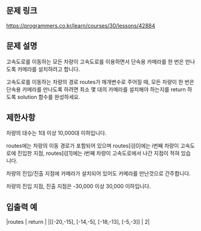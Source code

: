 ## 문제 링크
https://programmers.co.kr/learn/courses/30/lessons/42884

## 문제 설명
고속도로를 이동하는 모든 차량이 고속도로를 이용하면서 단속용 카메라를 한 번은 만나도록 카메라를 설치하려고 합니다.

고속도로를 이동하는 차량의 경로 routes가 매개변수로 주어질 때, 모든 차량이 한 번은 단속용 카메라를 만나도록 하려면 최소 몇 대의 카메라를 설치해야 하는지를 return 하도록 solution 함수를 완성하세요.

## 제한사항

차량의 대수는 1대 이상 10,000대 이하입니다.

routes에는 차량의 이동 경로가 포함되어 있으며 routes[i][0]에는 i번째 차량이 고속도로에 진입한 지점, routes[i][1]에는 i번째 차량이 고속도로에서 나간 지점이 적혀 있습니다.

차량의 진입/진출 지점에 카메라가 설치되어 있어도 카메라를 만난것으로 간주합니다.

차량의 진입 지점, 진출 지점은 -30,000 이상 30,000 이하입니다.

## 입출력 예

|routes |	return |
|[[-20,-15], [-14,-5], [-18,-13], [-5,-3]] |	2|
